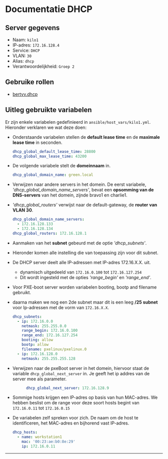 # Documentatie DHCP

## Server gegevens

- Naam: `kilo1`
- IP-adres: `172.16.128.4`
- Service: `DHCP`
- VLAN: `30`
- Alias: `dhcp`
- Verantwoordelijkheid: `Groep 2`

## Gebruike rollen

- [bertvv.dhcp](https://galaxy.ansible.com/bertvv/dhcp/)

## Uitleg gebruikte variabelen

Er zijn enkele variabelen gedefinieerd in `ansible/host_vars/kilo1.yml`. Hieronder verklaren we wat deze doen:

- Onderstaande variabelen stellen de **default lease time** en de **maximale lease time** in seconden.

  ```yaml
  dhcp_global_default_lease_time: 28800
  dhcp_global_max_lease_time: 43200
  ```
- De volgende variabele stelt de **domeinnaam** in.

  ```yaml
  dhcp_global_domain_name: green.local
  ```

- Verwijzen naar andere servers in het domein. De eerst variabele, _'dhcp_global_domain_name_servers'_, bevat een **opsomming van de DNS-servers** van het domein, zijnde bravo1 en charlie1.
- _'dhcp_global_routers'_ verwijst naar de default-gateway, de **router van VLAN 30**.

  ```yaml
  dhcp_global_domain_name_servers:
    - 172.16.128.133
    - 172.16.128.134
  dhcp_global_routers: 172.16.128.1  
  ```

- Aanmaken van het **subnet** gebeurd met de optie _'dhcp_subnets'_.
- Hieronder komen alle instelling die van toepassing zijn voor dit subnet.
- De DHCP server deelt alle IP-adressen met IP-adres 172.16.X.X. uit.
  - dynamisch uitgedeeld van `172.16.0.100` tot `172.16.127.254`
  - Dit wordt ingesteld met de opties _'range_begin'_ en _'range_end'_.
- Voor PXE-boot server worden variabelen booting, bootp and filename gebruikt.
- daarna maken we nog een 2de subnet maar dit is een leeg **/25 subnet** voor Ip-adressen met de vorm van `172.16.X.X`. 

  ```yaml
  dhcp_subnets:
    - ip: 172.16.0.0
      netmask: 255.255.0.0     
      range_begin: 172.16.0.100           
      range_end: 172.16.127.254           
      booting: allow
      bootp: allow
      filename: pxelinux/pxelinux.0
    - ip: 172.16.128.0
      netmask: 255.255.255.128
  ```


- Verwijzen naar de pxeBoot server in het domein, hiervoor staat de variable `dhcp_global_next_server` in. Je geeft het ip addres van de server mee als parameter.

  ```yaml
        dhcp_global_next_server: 172.16.128.9
  ```

- Sommige hosts krijgen een IP-adres op basis van hun MAC-adres. We hebben beslist om de range voor deze soort hosts begint van `172.16.0.11` tot `172.16.0.15`
- De variabelen zelf spreken voor zich. De naam om de host te identificeren, het MAC-adres en bijhorend vast IP-adres.

  ```yaml
  dhcp_hosts:
    - name: workstation1                      
      mac: '00:23:ae:b0:8e:29'
      ip: 172.16.0.11
   ```
---
